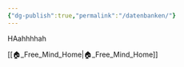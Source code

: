 ```yaml
---
{"dg-publish":true,"permalink":"/datenbanken/"}
---
```



HAahhhhah


[[🏠_Free_Mind_Home\|🏠_Free_Mind_Home]]